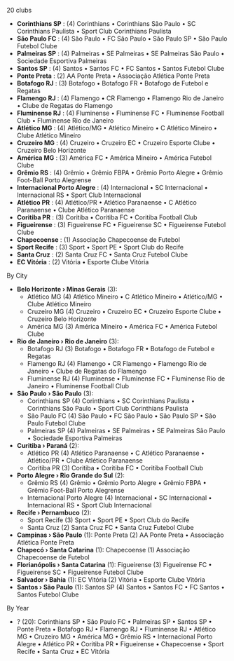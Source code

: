 20 clubs

- **Corinthians SP** : (4) Corinthians • Corinthians São Paulo • SC Corinthians Paulista • Sport Club Corinthians Paulista
- **São Paulo FC** : (4) São Paulo • FC São Paulo • São Paulo SP • São Paulo Futebol Clube
- **Palmeiras SP** : (4) Palmeiras • SE Palmeiras • SE Palmeiras São Paulo • Sociedade Esportiva Palmeiras
- **Santos SP** : (4) Santos • Santos FC • FC Santos • Santos Futebol Clube
- **Ponte Preta** : (2) AA Ponte Preta • Associação Atlética Ponte Preta
- **Botafogo RJ** : (3) Botafogo • Botafogo FR • Botafogo de Futebol e Regatas
- **Flamengo RJ** : (4) Flamengo • CR Flamengo • Flamengo Rio de Janeiro • Clube de Regatas do Flamengo
- **Fluminense RJ** : (4) Fluminense • Fluminense FC • Fluminense Football Club • Fluminense Rio de Janeiro
- **Atlético MG** : (4) Atlético/MG • Atlético Mineiro • C Atlético Mineiro • Clube Atlético Mineiro
- **Cruzeiro MG** : (4) Cruzeiro • Cruzeiro EC • Cruzeiro Esporte Clube • Cruzeiro Belo Horizonte
- **América MG** : (3) América FC • América Mineiro • América Futebol Clube
- **Grêmio RS** : (4) Grêmio • Grêmio FBPA • Grêmio Porto Alegre • Grêmio Foot-Ball Porto Alegrense
- **Internacional Porto Alegre** : (4) Internacional • SC Internacional • Internacional RS • Sport Club Internacional
- **Atlético PR** : (4) Atlético/PR • Atlético Paranaense • C Atlético Paranaense • Clube Atlético Paranaense
- **Coritiba PR** : (3) Coritiba • Coritiba FC • Coritiba Football Club
- **Figueirense** : (3) Figueirense FC • Figueirense SC • Figueirense Futebol Clube
- **Chapecoense** : (1) Associação Chapecoense de Futebol
- **Sport Recife** : (3) Sport • Sport PE • Sport Club do Recife
- **Santa Cruz** : (2) Santa Cruz FC • Santa Cruz Futebol Clube
- **EC Vitória** : (2) Vitória • Esporte Clube Vitória




By City

- **Belo Horizonte › Minas Gerais** (3): 
  - Atlético MG  (4) Atlético Mineiro • C Atlético Mineiro • Atlético/MG • Clube Atlético Mineiro
  - Cruzeiro MG  (4) Cruzeiro • Cruzeiro EC • Cruzeiro Esporte Clube • Cruzeiro Belo Horizonte
  - América MG  (3) América Mineiro • América FC • América Futebol Clube
- **Rio de Janeiro › Rio de Janeiro** (3): 
  - Botafogo RJ  (3) Botafogo • Botafogo FR • Botafogo de Futebol e Regatas
  - Flamengo RJ  (4) Flamengo • CR Flamengo • Flamengo Rio de Janeiro • Clube de Regatas do Flamengo
  - Fluminense RJ  (4) Fluminense • Fluminense FC • Fluminense Rio de Janeiro • Fluminense Football Club
- **São Paulo › São Paulo** (3): 
  - Corinthians SP  (4) Corinthians • SC Corinthians Paulista • Corinthians São Paulo • Sport Club Corinthians Paulista
  - São Paulo FC  (4) São Paulo • FC São Paulo • São Paulo SP • São Paulo Futebol Clube
  - Palmeiras SP  (4) Palmeiras • SE Palmeiras • SE Palmeiras São Paulo • Sociedade Esportiva Palmeiras
- **Curitiba › Paraná** (2): 
  - Atlético PR  (4) Atlético Paranaense • C Atlético Paranaense • Atlético/PR • Clube Atlético Paranaense
  - Coritiba PR  (3) Coritiba • Coritiba FC • Coritiba Football Club
- **Porto Alegre › Rio Grande do Sul** (2): 
  - Grêmio RS  (4) Grêmio • Grêmio Porto Alegre • Grêmio FBPA • Grêmio Foot-Ball Porto Alegrense
  - Internacional Porto Alegre  (4) Internacional • SC Internacional • Internacional RS • Sport Club Internacional
- **Recife › Pernambuco** (2): 
  - Sport Recife  (3) Sport • Sport PE • Sport Club do Recife
  - Santa Cruz  (2) Santa Cruz FC • Santa Cruz Futebol Clube
- **Campinas › São Paulo** (1): Ponte Preta  (2) AA Ponte Preta • Associação Atlética Ponte Preta
- **Chapecó › Santa Catarina** (1): Chapecoense  (1) Associação Chapecoense de Futebol
- **Florianópolis › Santa Catarina** (1): Figueirense  (3) Figueirense FC • Figueirense SC • Figueirense Futebol Clube
- **Salvador › Bahia** (1): EC Vitória  (2) Vitória • Esporte Clube Vitória
- **Santos › São Paulo** (1): Santos SP  (4) Santos • Santos FC • FC Santos • Santos Futebol Clube




By Year

- ? (20):   Corinthians SP • São Paulo FC • Palmeiras SP • Santos SP • Ponte Preta • Botafogo RJ • Flamengo RJ • Fluminense RJ • Atlético MG • Cruzeiro MG • América MG • Grêmio RS • Internacional Porto Alegre • Atlético PR • Coritiba PR • Figueirense • Chapecoense • Sport Recife • Santa Cruz • EC Vitória


